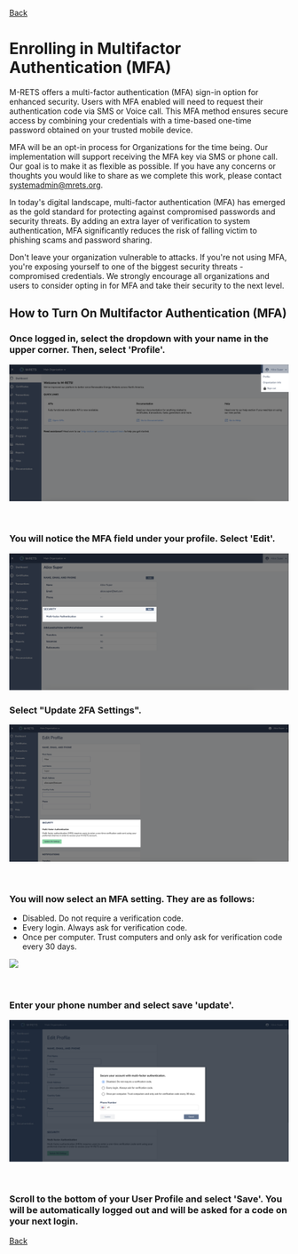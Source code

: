 [Back](https://mrets.github.io/Help/index)

# Enrolling in Multifactor Authentication (MFA)

M-RETS offers a multi-factor authentication (MFA) sign-in option for enhanced security. Users with MFA enabled will need to request their authentication code via SMS or Voice call. This MFA method ensures secure access by combining your credentials with a time-based one-time password obtained on your trusted mobile device.

MFA will be an opt-in process for Organizations for the time being. Our implementation will support receiving the MFA key via SMS or phone call. Our goal is to make it as flexible as possible. If you have any concerns or thoughts you would like to share as we complete this work, please contact systemadmin@mrets.org.

In today's digital landscape, multi-factor authentication (MFA) has emerged as the gold standard for protecting against compromised passwords and security threats. By adding an extra layer of verification to system authentication, MFA significantly reduces the risk of falling victim to phishing scams and password sharing.

Don't leave your organization vulnerable to attacks. If you're not using MFA, you're exposing yourself to one of the biggest security threats - compromised credentials. We strongly encourage all organizations and users to consider opting in for MFA and take their security to the next level.

## How to Turn On Multifactor Authentication (MFA)

###  Once logged in, select the dropdown with your name in the upper corner. Then, select 'Profile'.

![](https://github.com/markmrets/photos/blob/aa046e508a023d00ad3fcb4f4f44bba215cb3799/New%20MFA%201.png?raw=true)

<br>

### You will notice the MFA field under your profile. Select 'Edit'.

![](https://github.com/markmrets/photos/blob/aa046e508a023d00ad3fcb4f4f44bba215cb3799/New%20MFA%202.png?raw=true)

### Select "Update 2FA Settings". 

![](https://github.com/markmrets/photos/blob/aa046e508a023d00ad3fcb4f4f44bba215cb3799/New%20MFA%203.png?raw=true)

<br>

### You will now select an MFA setting. They are as follows: 

* Disabled. Do not require a verification code.
* Every login. Always ask for verification code.
* Once per computer. Trust computers and only ask for verification code every 30 days.

![](https://github.com/mrets/photos/blob/master/Screen%20Shot%202020-09-21%20at%201.28.52%20PM.png?raw=true)

<br>

### Enter your phone number and select save 'update'.

![](https://github.com/markmrets/photos/blob/aa046e508a023d00ad3fcb4f4f44bba215cb3799/New%20MFA%204.png?raw=true)

<br>

### Scroll to the bottom of your User Profile and select 'Save'. You will be automatically logged out and will be asked for a code on your next login.

[Back](https://mrets.github.io/Help/index)

